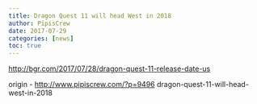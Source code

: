 ```yaml
---
title: Dragon Quest 11 will head West in 2018
author: PipisCrew
date: 2017-07-29
categories: [news]
toc: true
---
```


http://bgr.com/2017/07/28/dragon-quest-11-release-date-us

origin - http://www.pipiscrew.com/?p=9496 dragon-quest-11-will-head-west-in-2018